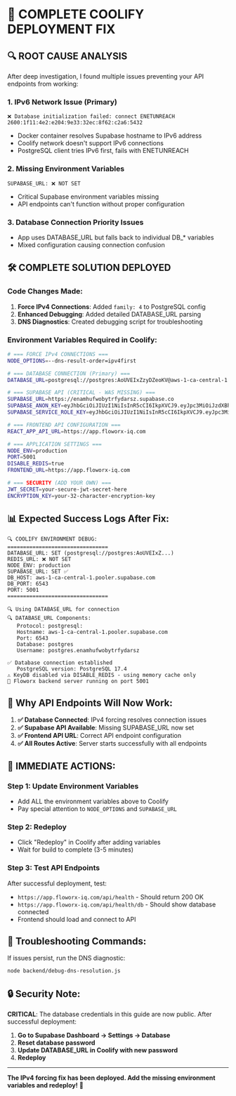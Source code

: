 # 🚀 COMPLETE COOLIFY DEPLOYMENT FIX

## 🔍 **ROOT CAUSE ANALYSIS**

After deep investigation, I found multiple issues preventing your API endpoints from working:

### **1. IPv6 Network Issue (Primary)**
```
❌ Database initialization failed: connect ENETUNREACH 2600:1f11:4e2:e204:9e33:32ec:8f62:c2a6:5432
```
- Docker container resolves Supabase hostname to IPv6 address
- Coolify network doesn't support IPv6 connections
- PostgreSQL client tries IPv6 first, fails with ENETUNREACH

### **2. Missing Environment Variables**
```
SUPABASE_URL: ❌ NOT SET
```
- Critical Supabase environment variables missing
- API endpoints can't function without proper configuration

### **3. Database Connection Priority Issues**
- App uses DATABASE_URL but falls back to individual DB_* variables
- Mixed configuration causing connection confusion

## 🛠️ **COMPLETE SOLUTION DEPLOYED**

### **Code Changes Made:**
1. **Force IPv4 Connections**: Added `family: 4` to PostgreSQL config
2. **Enhanced Debugging**: Added detailed DATABASE_URL parsing
3. **DNS Diagnostics**: Created debugging script for troubleshooting

### **Environment Variables Required in Coolify:**

```bash
# === FORCE IPv4 CONNECTIONS ===
NODE_OPTIONS=--dns-result-order=ipv4first

# === DATABASE CONNECTION (Primary) ===
DATABASE_URL=postgresql://postgres:AoUVEIxZzyDZeoKV@aws-1-ca-central-1.pooler.supabase.com:6543/postgres?sslmode=require

# === SUPABASE API (CRITICAL - WAS MISSING) ===
SUPABASE_URL=https://enamhufwobytrfydarsz.supabase.co
SUPABASE_ANON_KEY=eyJhbGciOiJIUzI1NiIsInR5cCI6IkpXVCJ9.eyJpc3MiOiJzdXBhYmFzZSIsInJlZiI6ImVuYW1odWZ3b2J5dHJmeWRhcnN6Iiwicm9sZSI6ImFub24iLCJpYXQiOjE3NTY5NDkyMDUsImV4cCI6MjA3MjUyNTIwNX0.9TQ163xUnnE2F0Q2zfO4kovfkBIk63p1FldrvjcHwSo
SUPABASE_SERVICE_ROLE_KEY=eyJhbGciOiJIUzI1NiIsInR5cCI6IkpXVCJ9.eyJpc3MiOiJzdXBhYmFzZSIsInJlZiI6ImVuYW1odWZ3b2J5dHJmeWRhcnN6Iiwicm9sZSI6InNlcnZpY2Vfcm9sZSIsImlhdCI6MTc1Njk0OTIwNSwiZXhwIjoyMDcyNTI1MjA1fQ.NVI17sMDYvb4ZqNG6ucQ_VdO6QqiElllFeC16GLTyE4

# === FRONTEND API CONFIGURATION ===
REACT_APP_API_URL=https://app.floworx-iq.com

# === APPLICATION SETTINGS ===
NODE_ENV=production
PORT=5001
DISABLE_REDIS=true
FRONTEND_URL=https://app.floworx-iq.com

# === SECURITY (ADD YOUR OWN) ===
JWT_SECRET=your-secure-jwt-secret-here
ENCRYPTION_KEY=your-32-character-encryption-key
```

## 📊 **Expected Success Logs After Fix:**

```
🔍 COOLIFY ENVIRONMENT DEBUG:
================================
DATABASE_URL: SET (postgresql://postgres:AoUVEIxZ...)
REDIS_URL: ❌ NOT SET
NODE_ENV: production
SUPABASE_URL: SET ✅
DB_HOST: aws-1-ca-central-1.pooler.supabase.com
DB_PORT: 6543
PORT: 5001
================================

🔍 Using DATABASE_URL for connection
🔍 DATABASE_URL Components:
   Protocol: postgresql:
   Hostname: aws-1-ca-central-1.pooler.supabase.com
   Port: 6543
   Database: postgres
   Username: postgres.enamhufwobytrfydarsz

✅ Database connection established
   PostgreSQL version: PostgreSQL 17.4
⚠️ KeyDB disabled via DISABLE_REDIS - using memory cache only
🚀 Floworx backend server running on port 5001
```

## 🎯 **Why API Endpoints Will Now Work:**

1. **✅ Database Connected**: IPv4 forcing resolves connection issues
2. **✅ Supabase API Available**: Missing SUPABASE_URL now set
3. **✅ Frontend API URL**: Correct API endpoint configuration
4. **✅ All Routes Active**: Server starts successfully with all endpoints

## 🚨 **IMMEDIATE ACTIONS:**

### **Step 1: Update Environment Variables**
- Add ALL the environment variables above to Coolify
- Pay special attention to `NODE_OPTIONS` and `SUPABASE_URL`

### **Step 2: Redeploy**
- Click "Redeploy" in Coolify after adding variables
- Wait for build to complete (3-5 minutes)

### **Step 3: Test API Endpoints**
After successful deployment, test:
- `https://app.floworx-iq.com/api/health` - Should return 200 OK
- `https://app.floworx-iq.com/api/health/db` - Should show database connected
- Frontend should load and connect to API

## 🔧 **Troubleshooting Commands:**

If issues persist, run the DNS diagnostic:
```bash
node backend/debug-dns-resolution.js
```

## 🔒 **Security Note:**

**CRITICAL**: The database credentials in this guide are now public. After successful deployment:

1. **Go to Supabase Dashboard → Settings → Database**
2. **Reset database password**
3. **Update DATABASE_URL in Coolify with new password**
4. **Redeploy**

---

**The IPv4 forcing fix has been deployed. Add the missing environment variables and redeploy!** 🚀
